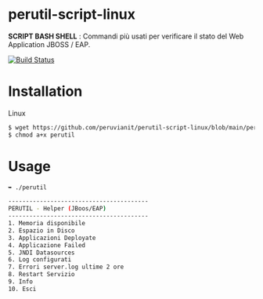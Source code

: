 perutil-script-linux
=========

**SCRIPT BASH SHELL** : Commandi più usati per verificare il stato del Web Application JBOSS / EAP.

[![Build Status](https://travis-ci.org/ekalinin/github-markdown-toc.svg?branch=master)](https://travis-ci.org/ekalinin/github-markdown-toc)

Installation
============

Linux 
```bash
$ wget https://github.com/peruvianit/perutil-script-linux/blob/main/perutil
$ chmod a+x perutil
```


Usage
=====

```bash
➥ ./perutil

----------------------------------------
PERUTIL - Helper (JBoos/EAP)
----------------------------------------
1. Memoria disponibile
2. Espazio in Disco
3. Applicazioni Deployate
4. Applicazione Failed
5. JNDI Datasources
6. Log configurati
7. Errori server.log ultime 2 ore
8. Restart Servizio
9. Info
10. Esci
```
